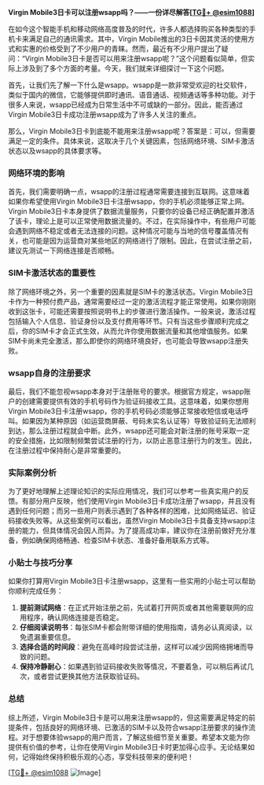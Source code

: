 **Virgin Mobile3日卡可以注册wsapp吗？——一份详尽解答[[TG💪+ @esim1088](https://t.me/s/esim1088)]**

在如今这个智能手机和移动网络高度普及的时代，许多人都选择购买各种类型的手机卡来满足自己的通讯需求。其中，Virgin Mobile推出的3日卡因其灵活的使用方式和实惠的价格受到了不少用户的青睐。然而，最近有不少用户提出了疑问：“Virgin Mobile3日卡是否可以用来注册wsapp呢？”这个问题看似简单，但实际上涉及到了多个方面的考量。今天，我们就来详细探讨一下这个问题。

首先，让我们先了解一下什么是wsapp。wsapp是一款非常受欢迎的社交软件，类似于国内的微信，它能够提供即时通讯、语音通话、视频通话等多种功能。对于很多人来说，wsapp已经成为日常生活中不可或缺的一部分。因此，能否通过Virgin Mobile3日卡成功注册wsapp成为了许多人关注的重点。

那么，Virgin Mobile3日卡到底能不能用来注册wsapp呢？答案是：可以，但需要满足一定的条件。具体来说，这取决于几个关键因素，包括网络环境、SIM卡激活状态以及wsapp的具体要求等。

### 网络环境的影响

首先，我们需要明确一点，wsapp的注册过程通常需要连接到互联网。这意味着如果你希望使用Virgin Mobile3日卡注册wsapp，你的手机必须能够正常上网。Virgin Mobile3日卡本身提供了数据流量服务，只要你的设备已经正确配置并激活了该卡，理论上是可以正常使用数据流量的。不过，在实际操作中，有些用户可能会遇到网络不稳定或者无法连接的问题。这种情况可能与当地的信号覆盖情况有关，也可能是因为运营商对某些地区的网络进行了限制。因此，在尝试注册之前，建议先测试一下网络连接是否顺畅。

### SIM卡激活状态的重要性

除了网络环境之外，另一个重要的因素就是SIM卡的激活状态。Virgin Mobile3日卡作为一种预付费产品，通常需要经过一定的激活流程才能正常使用。如果你刚刚收到这张卡，可能还需要按照说明书上的步骤进行激活操作。一般来说，激活过程包括输入个人信息、验证身份以及支付费用等环节。只有当这些步骤顺利完成之后，你的SIM卡才会正式生效，从而允许你使用数据流量和其他增值服务。如果SIM卡尚未完全激活，那么即使你的网络环境良好，也可能会导致wsapp注册失败。

### wsapp自身的注册要求

最后，我们不能忽视wsapp本身对于注册账号的要求。根据官方规定，wsapp账户的创建需要提供有效的手机号码作为验证码接收工具。这意味着，如果你想用Virgin Mobile3日卡注册wsapp，你的手机号码必须能够正常接收短信或电话呼叫。如果因为某种原因（如运营商屏蔽、号码未实名认证等）导致验证码无法顺利到达，那么注册过程就会中断。此外，wsapp还可能会对新注册的账号采取一定的安全措施，比如限制频繁尝试注册的行为，以防止恶意注册行为的发生。因此，在注册过程中保持耐心是非常重要的。

### 实际案例分析

为了更好地理解上述理论知识的实际应用情况，我们可以参考一些真实用户的反馈。有部分用户反映，他们使用Virgin Mobile3日卡成功注册了wsapp，并且没有遇到任何问题；而另一些用户则表示遇到了各种各样的困难，比如网络延迟、验证码接收失败等。从这些案例可以看出，虽然Virgin Mobile3日卡具备支持wsapp注册的能力，但具体情况会因人而异。为了提高成功率，建议你在注册前做好充分准备，例如确保网络畅通、检查SIM卡状态、准备好备用联系方式等。

### 小贴士与技巧分享

如果你打算用Virgin Mobile3日卡注册wsapp，这里有一些实用的小贴士可以帮助你顺利完成任务：

1. **提前测试网络**：在正式开始注册之前，先试着打开网页或者其他需要联网的应用程序，确认网络连接是否稳定。
2. **仔细阅读说明书**：每张SIM卡都会附带详细的使用指南，请务必认真阅读，以免遗漏重要信息。
3. **选择合适的时间段**：避免在高峰时段尝试注册，这样可以减少因网络拥堵而导致的问题。
4. **保持冷静耐心**：如果遇到验证码接收失败等情况，不要着急，可以稍后再试几次，或者尝试更换其他方法获取验证码。

### 总结

综上所述，Virgin Mobile3日卡是可以用来注册wsapp的，但这需要满足特定的前提条件，包括良好的网络环境、已激活的SIM卡以及符合wsapp注册要求的操作流程。对于想要体验wsapp的用户而言，了解这些细节至关重要。希望本文能为你提供有价值的参考，让你在使用Virgin Mobile3日卡时更加得心应手。无论结果如何，记得始终保持积极乐观的心态，享受科技带来的便利吧！

[[TG💪+ @esim1088](https://t.me/s/esim1088) ![Image](https://i.postimg.cc/4NQfJmqS/Snipaste-2025-05-13-00-14-12.png)]